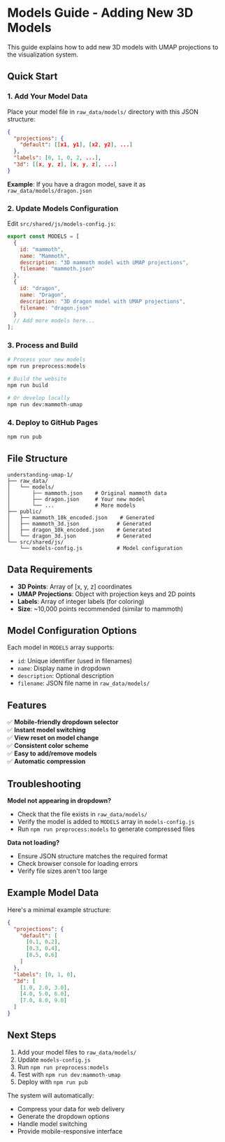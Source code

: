 # Models Guide - Adding New 3D Models

This guide explains how to add new 3D models with UMAP projections to the visualization system.

## Quick Start

### 1. Add Your Model Data

Place your model file in `raw_data/models/` directory with this JSON structure:

```json
{
  "projections": {
    "default": [[x1, y1], [x2, y2], ...]
  },
  "labels": [0, 1, 0, 2, ...],
  "3d": [[x, y, z], [x, y, z], ...]
}
```

**Example**: If you have a dragon model, save it as `raw_data/models/dragon.json`

### 2. Update Models Configuration

Edit `src/shared/js/models-config.js`:

```javascript
export const MODELS = [
  {
    id: "mammoth",
    name: "Mammoth", 
    description: "3D mammoth model with UMAP projections",
    filename: "mammoth.json"
  },
  {
    id: "dragon",
    name: "Dragon",
    description: "3D dragon model with UMAP projections", 
    filename: "dragon.json"
  }
  // Add more models here...
];
```

### 3. Process and Build

```bash
# Process your new models
npm run preprocess:models

# Build the website
npm run build

# Or develop locally
npm run dev:mammoth-umap
```

### 4. Deploy to GitHub Pages

```bash
npm run pub
```

## File Structure

```
understanding-umap-1/
├── raw_data/
│   └── models/
│       ├── mammoth.json    # Original mammoth data
│       ├── dragon.json     # Your new model
│       └── ...             # More models
├── public/
│   ├── mammoth_10k_encoded.json    # Generated
│   ├── mammoth_3d.json            # Generated  
│   ├── dragon_10k_encoded.json    # Generated
│   └── dragon_3d.json             # Generated
└── src/shared/js/
    └── models-config.js           # Model configuration
```

## Data Requirements

- **3D Points**: Array of [x, y, z] coordinates
- **UMAP Projections**: Object with projection keys and 2D points
- **Labels**: Array of integer labels (for coloring)
- **Size**: ~10,000 points recommended (similar to mammoth)

## Model Configuration Options

Each model in `MODELS` array supports:

- `id`: Unique identifier (used in filenames)
- `name`: Display name in dropdown
- `description`: Optional description
- `filename`: JSON file name in `raw_data/models/`

## Features

✅ **Mobile-friendly dropdown selector**  
✅ **Instant model switching**  
✅ **View reset on model change**  
✅ **Consistent color scheme**  
✅ **Easy to add/remove models**  
✅ **Automatic compression**  

## Troubleshooting

**Model not appearing in dropdown?**
- Check that the file exists in `raw_data/models/`
- Verify the model is added to `MODELS` array in `models-config.js`
- Run `npm run preprocess:models` to generate compressed files

**Data not loading?**
- Ensure JSON structure matches the required format
- Check browser console for loading errors
- Verify file sizes aren't too large

## Example Model Data

Here's a minimal example structure:

```json
{
  "projections": {
    "default": [
      [0.1, 0.2],
      [0.3, 0.4],
      [0.5, 0.6]
    ]
  },
  "labels": [0, 1, 0],
  "3d": [
    [1.0, 2.0, 3.0],
    [4.0, 5.0, 6.0], 
    [7.0, 8.0, 9.0]
  ]
}
```

## Next Steps

1. Add your model files to `raw_data/models/`
2. Update `models-config.js` 
3. Run `npm run preprocess:models`
4. Test with `npm run dev:mammoth-umap`
5. Deploy with `npm run pub`

The system will automatically:
- Compress your data for web delivery
- Generate the dropdown options
- Handle model switching
- Provide mobile-responsive interface

